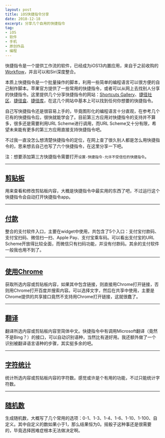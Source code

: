 ```yaml
---
layout: post
title: iOS快捷指令分享
date: 2018-12-18
excerpt: 分享几个自用的快捷指令
tag: 
- iOS
- 软件
- 手机
- 原创作品
- 编程
---
```


快捷指令是一个提供工作流的软件，已经成为iOS13内置应用，来自于之前收购的[Workflow](http://www.workflow.is/)，并且可以和Siri深度整合。

本质上快捷指令是一个批量操作的脚本，利用一些简单的编程语言可以很方便的自己制作脚本。苹果官方提供了一些常用的快捷指令，或者可以从网上去找别人分享的快捷指令。这里提供几个分享快捷指令的网站：[Shortcuts Gallery](https://shortcuts.sspai.com/)、[捷径社区](https://sharecuts.cn/)、[捷径盒](https://jiejinghe.com/)、[捷径库](http://jiejingapp.cn/)，在这几个网站中基本上可以找到任何你想要的快捷指令。

自己写快捷指令还是很容易上手的，毕竟图形化的编程语言十分直观，在参考几个已有的快捷指令后，很快就能学会了。目前第三方应用对快捷指令的支持并不算多，很多还是需要利用URL Scheme进行调用，而URL Scheme又十分有限，希望未来能有更多的第三方应用直接支持快捷指令吧。

不过我一直没怎么想清楚快捷指令的定位，在网上查了很久别人都是怎么用快捷指令的，思来想去自己也写了六个快捷指令，在这里分享一下吧。

注：想要添加第三方快捷指令需要打开`设置-快捷指令-允许不受信任的快捷指令`。

---

## [剪贴板](https://www.icloud.com/shortcuts/30a0a48e9ea447e4b182473f2afd1a7e)

用来查看和修改剪贴板内容，大概是快捷指令中最实用的东西了吧，不过运行这个快捷指令会自动打开快捷指令app。

---

## [付款](https://www.icloud.com/shortcuts/692877ef7e5648cebf460a11b6d960ad)

整合的支付软件入口，主要在widget中使用，共包含了5个入口：支付宝付款码、支付宝扫码、微信扫一扫、Apple Pay、支付宝乘车码。可以看出支付宝的URL Scheme开放得比较全面，而微信只有扫码功能，并没有付款码。其余的支付软件一般我也用不到了。

---

## [使用Chrome](https://www.icloud.com/shortcuts/9bb943ecc54f4851931d343f15775ddd)

获取所选内容或剪贴板内容，如果其中包含链接，则直接用Chrome打开链接，否则用Chrome打开百度并搜索内容。可以选择文字，然后在共享中使用，主要是Chrome提供的共享接口竟然不支持用Chrome打开链接，这就很蠢了。

---

## [翻译](https://www.icloud.com/shortcuts/0e4785bbd59546a1a59825ba5b361117)

翻译所选内容或剪贴板内容至简体中文。快捷指令中有调用Microsoft翻译（竟然不是Bing？）的接口，可以自动识别语种，当然比有道好用。我还额外做了一个识别被翻译语言语种的步骤，其实挺多余的吧。

---

## [字符统计](https://www.icloud.com/shortcuts/a92009ed8d374d18ac94c539e4fe99ea)

统计所选内容或剪贴板内容的字符数。感觉或许是个有用的功能，不过只能统计字符数。

---

## [随机数](https://www.icloud.com/shortcuts/91a3125cee744d5d9573d9699e25c783)

生成随机数，大概写了几个常用的选项：0-1、1-3、1-4、1-6、1-10、1-100、自定义。其中自定义的数如果小于1，那么结果恒为0。摇骰子这种事还是很需要的，毕竟选择困难症根本无法做决定啊。